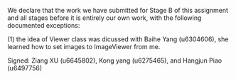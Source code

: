We declare that the work we have submitted for Stage B of this assignment and all stages before it is entirely our own work, with the following documented exceptions:

(1) the idea of Viewer class was dicussed with Baihe Yang (u6304606), she learned how to set images to ImageViewer from me.

Signed: Ziang XU (u6645802), Kong yang (u6275465), and Hangjun Piao (u6497756)
